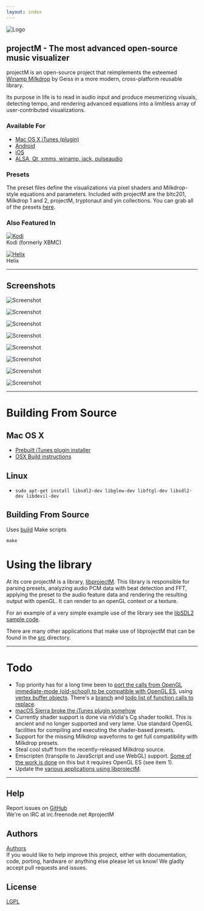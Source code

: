 ```yaml
---
layout: index
---
```



![Logo](https://github.com/projectM-visualizer/projectm/raw/master/web/logo.png)

## projectM - The most advanced open-source music visualizer
projectM is an open-source project that reimplements the esteemed [Winamp Milkdrop](https://en.wikipedia.org/wiki/MilkDrop) by Geiss in a more modern, cross-platform reusable library.

Its purpose in life is to read in audio input and produce mesmerizing visuals, detecting tempo, and rendering advanced equations into a limitless array of user-contributed visualizations.

### Available For
* [Mac OS X iTunes (plugin)](https://github.com/projectM-visualizer/projectm/releases)
* [Android](https://play.google.com/store/apps/details?id=com.psperl.projectM)
* [iOS](https://itunes.apple.com/us/app/projectm-music-visualizer/id530922227?mt=8&ign-mpt=uo%3D4)
* [ALSA, Qt, xmms, winamp, jack, pulseaudio](https://sourceforge.net/projects/projectm/files/)

### Presets
The preset files define the visualizations via pixel shaders and Milkdrop-style equations and parameters. Included with projectM are the bltc201, Milkdrop 1 and 2, projectM, tryptonaut and yin collections. You can grab all of the presets [here](http://spiegelmc.com.s3.amazonaws.com/pub/projectm_presets.zip).

### Also Featured In
[![Kodi](https://github.com/projectM-visualizer/projectm/raw/master/web/kodi.png)](https://kodi.tv/)  
Kodi (formerly XBMC)  

[![Helix](https://github.com/projectM-visualizer/projectm/raw/master/web/helix.jpg)](http://ghostfiregames.com/helixhome.html)  
Helix

***

## Screenshots
![Screenshot](https://github.com/projectM-visualizer/projectm/raw/master/src/projectM-iTunes/projectM%20screenshots/Screen%20Shot%202014-08-25%20at%2012.31.20%20AM.png)

![Screenshot](https://github.com/projectM-visualizer/projectm/raw/master/src/projectM-iTunes/projectM%20screenshots/Screen%20Shot%202014-08-25%20at%2012.33.50%20AM.png)

![Screenshot](https://github.com/projectM-visualizer/projectm/raw/master/src/projectM-iTunes/projectM%20screenshots/Screen%20Shot%202014-07-18%20at%202.14.41%20PM.png)

![Screenshot](https://github.com/projectM-visualizer/projectm/raw/master/src/projectM-iTunes/projectM%20screenshots/Screen%20Shot%202014-07-18%20at%202.13.53%20PM.png)

![Screenshot](https://github.com/projectM-visualizer/projectm/raw/master/src/projectM-iTunes/projectM%20screenshots/Screen%20Shot%202014-07-18%20at%202.15.36%20PM.png)

![Screenshot](https://github.com/projectM-visualizer/projectm/raw/master/src/projectM-iTunes/projectM%20screenshots/Screen%20Shot%202014-08-16%20at%204.49.32%20PM.png)

![Screenshot](https://github.com/projectM-visualizer/projectm/raw/master/src/projectM-iTunes/projectM%20screenshots/Screen%20Shot%202014-08-16%20at%204.50.37%20PM.png)

![Screenshot](https://github.com/projectM-visualizer/projectm/raw/master/src/projectM-iTunes/projectM%20screenshots/Screen%20Shot%202014-08-25%20at%2012.31.07%20AM.png)

***

# Building From Source

## Mac OS X
* [Prebuilt iTunes plugin installer](https://github.com/projectM-visualizer/projectm/releases)
* [OSX Build instructions](https://github.com/projectM-visualizer/projectm/raw/master/BUILDING_OSX.txt)

## Linux
* `sudo apt-get install libsdl2-dev libglew-dev libftgl-dev libsdl2-dev libdevil-dev`

## Building From Source
Uses [build](https://github.com/c3d/build) Make scripts  
```
make
```

# Using the library
At its core projectM is a library, [libprojectM](src/libprojectM). This library is responsible for parsing presets, analyzing audio PCM data with beat detection and FFT, applying the preset to the audio feature data and rendering the resulting output with openGL. It can render to an openGL context or a texture.

For an example of a very simple example use of the library see the [libSDL2 sample code](src/projectM-sdl/projectM_SDL_main.cpp).

There are many other applications that make use of libprojectM that can be found in the [src](src/) directory.

***

# Todo
* Top priority has for a long time been to [port the calls from OpenGL immediate-mode (old-school) to be compatible with OpenGL ES](https://github.com/projectM-visualizer/projectm/issues/11), using [vertex buffer objects](http://duriansoftware.com/joe/An-intro-to-modern-OpenGL.-Chapter-2.1:-Buffers-and-Textures.html). There's a [branch](https://github.com/projectM-visualizer/projectm/tree/gles) and [todo list of function calls to replace](https://github.com/projectM-visualizer/projectm/blob/gles/glES-porting.txt).
* [macOS Sierra broke the iTunes plugin somehow](https://github.com/projectM-visualizer/projectm/issues/7)
* Currently shader support is done via nVidia's Cg shader toolkit. This is ancient and no longer supported and very lame. Use standard OpenGL facilities for compiling and executing the shader-based presets.
* Support for the missing Milkdrop waveforms to get full compatibility with Milkdrop presets.
* Steal cool stuff from the recently-released Milkdrop source.
* Emscripten (transpile to JavaScript and use WebGL) support. [Some of the work is done](https://github.com/projectM-visualizer/projectm/tree/emscripten) on this but it requires OpenGL ES (see item 1).
* Update the [various applications using libprojectM](src).

***

## Help
Report issues on [GitHub](https://github.com/projectM-visualizer/projectm/issues/new)  
We're on IRC at irc.freenode.net #projectM

## Authors
[Authors](https://github.com/projectM-visualizer/projectm/raw/master/AUTHORS.txt)  
If you would like to help improve this project, either with documentation, code, porting, hardware or anything else please let us know! We gladly accept pull requests and issues. 

## License
[LGPL](https://github.com/projectM-visualizer/projectm/raw/master/LICENSE.txt)

